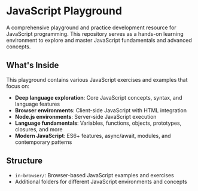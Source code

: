 # JavaScript Playground

A comprehensive playground and practice development resource for JavaScript programming. This repository serves as a hands-on learning environment to explore and master JavaScript fundamentals and advanced concepts.

## What's Inside

This playground contains various JavaScript exercises and examples that focus on:

- **Deep language exploration**: Core JavaScript concepts, syntax, and language features
- **Browser environments**: Client-side JavaScript with HTML integration
- **Node.js environments**: Server-side JavaScript execution
- **Language fundamentals**: Variables, functions, objects, prototypes, closures, and more
- **Modern JavaScript**: ES6+ features, async/await, modules, and contemporary patterns

## Structure

- `in-browser/`: Browser-based JavaScript examples and exercises
- Additional folders for different JavaScript environments and concepts
